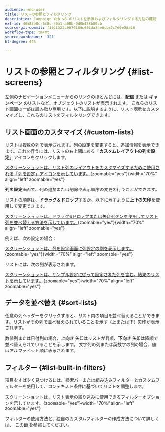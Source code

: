 ```yaml
---
audience: end-user
title: リストの参照とフィルタリング
description: Campaign Web v8 のリストを参照およびフィルタリングする方法の確認
exl-id: 46b83e8c-6c8c-40a1-a08b-9d0b438b80cb
source-git-commit: f1911523c9076188c492da24e0cbe5c760e58a28
workflow-type: tm+mt
source-wordcount: '321'
ht-degree: 44%

---
```


# リストの参照とフィルタリング {#list-screens}

左側のナビゲーションメニューからのリンクのほとんどには、**配信** または **キャンペーン** のリストなど、オブジェクトのリストが表示されます。 これらのリスト画面の一部は読み取り専用です。以下に説明するように、リスト表示をカスタマイズし、これらのリストをフィルタリングできます。

## リスト画面のカスタマイズ {#custom-lists}

リストは複数の列で表示されます。列の設定を変更すると、追加情報を表示できます。これを行うには、リストの右上隅にある「**カスタムレイアウトの列を設定**」アイコンをクリックします。

[ スクリーンショットは、リスト列のレイアウトをカスタマイズするために使用される「列を設定」アイコンを示しています。](assets/config-columns.png){zoomable="yes"}{width="70%" align="left" zoomable="yes"}

**列を設定**&#x200B;画面で、列の追加または削除や表示順序の変更を行うことができます。

リストの順序は、**ドラッグ＆ドロップ**&#x200B;するか、以下に示すように&#x200B;**上下の矢印**&#x200B;を使用して変更できます。

[ スクリーンショットは、ドラッグ&amp;ドロップまたは矢印ボタンを使用してリスト列を並べ替える方法を示しています。](assets/list-reorder.png){zoomable="yes"}{width="70%" align="left" zoomable="yes"}

例えば、次の設定の場合：

[ スクリーンショットは、列を設定画面に列設定の例を表示します。](assets/columns.png){zoomable="yes"}{width="70%" align="left" zoomable="yes"}

リストには、次の列が表示されます。

[ スクリーンショットは、サンプル設定に従って設定された列を含む、結果のリストを示しています。](assets/column-sample.png){zoomable="yes"}{width="70%" align="left" zoomable="yes"}

## データを並べ替え {#sort-lists}

任意の列ヘッダーをクリックすると、リスト内の項目を並べ替えることができます。リストがその列で並べ替えられていることを示す（上または下）矢印が表示されます。

数値列または日付列の場合、**上向き** 矢印はリストが昇順、**下向き** 矢印は降順で並べ替えられていることを示します。 文字列の列または英数字の列の場合、値はアルファベット順に表示されます。

## フィルター {#list-built-in-filters}

項目をすばやく見つけるには、検索バーまたは組み込みフィルターとカスタムフィルターを使用して、コンテキスト条件に基づいてリストを調整します。

[ スクリーンショットは、リスト表示の絞り込みに使用できるフィルターオプションを示しています。](assets/filter.png){zoomable="yes"}{width="70%" align="left" zoomable="yes"}

フィルターの使用方法と、独自のカスタムフィルターの作成方法について詳しくは、[ この節 ](../query/filter.md) を参照してください。

<!--
## Use advanced attributes {#adv-attributes}

>[!CONTEXTUALHELP]
>id="acw_attributepicker_advancedfields"
>title="Display advanced attributes"
>abstract="Only the most common attributes are displayed by default in the attribute list. Activate the **Display advanced attributes** toggle to see all available attributes for the current list in the left palette of the rule builder, such as nodes, groupings, 1-1 links, 1-N links."

>[!CONTEXTUALHELP]
>id="acw_rulebuilder_advancedfields"
>title="Rule builder advanced fields"
>abstract="Only the most common attributes are displayed by default in the attribute list. Activate the **Display advanced attributes** toggle to see all available attributes for the current list in the left palette of the rule builder, such as nodes, groupings, 1-1 links, 1-N links."

>[!CONTEXTUALHELP]
>id="acw_rulebuilder_properties_advanced"
>title="Rule builder advanced attributes"
>abstract="Only the most common attributes are displayed by default in the attribute list. Activate the **Display advanced attributes** toggle to see all available attributes for the current list in the left palette of the rule builder, such as nodes, groupings, 1-1 links, 1-N links."

Only the most common attributes are displayed by default in the attribute list and filter configuration screens. Attributes set as `advanced` attributes in the data schema are hidden from the configuration screens.

Activate the **Display advanced attributes** toggle to see all available attributes for the current list in the left palette of the rule builder, such as nodes, groupings, 1-1 links, 1-N links. The attribute list updates instantly.

[The screenshot shows the Display advanced attributes toggle used to reveal hidden attributes in the rule builder palette.](assets/adv-toggle.png){zoomable="yes"}{width="70%" align="left" zoomable="yes"}
-->